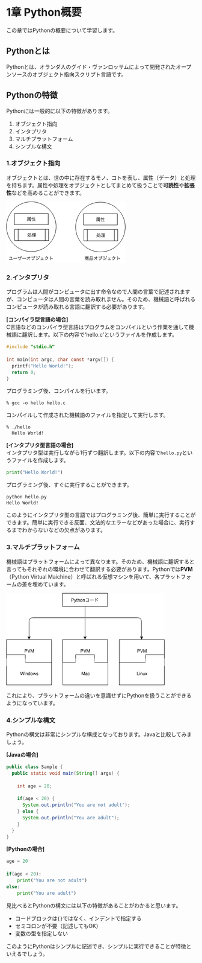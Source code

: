 # 1章 Python概要
この章ではPythonの概要について学習します。

## Pythonとは
Pythonとは、オランダ人のグイド・ヴァンロッサムによって開発されたオープンソースのオブジェクト指向スクリプト言語です。

## Pythonの特徴
Pythonには一般的に以下の特徴があります。

1. オブジェクト指向
2. インタプリタ
3. マルチプラットフォーム
4. シンプルな構文

### 1.オブジェクト指向
オブジェクトとは、世の中に存在するモノ、コトを表し、属性（データ）と処理を持ちます。属性や処理をオブジェクトとしてまとめて扱うことで**可読性**や**拡張性**などを高めることができます。  

![oop](images/01/oop.png)

### 2.インタプリタ
プログラムは人間がコンピュータに出す命令なので人間の言葉で記述されますが、コンピュータは人間の言葉を読み取れません。そのため、機械語と呼ばれるコンピュータが読み取れる言語に翻訳する必要があります。

**[コンパイラ型言語の場合]**  
C言語などのコンパイラ型言語はプログラムをコンパイルという作業を通して機械語に翻訳します。以下の内容で'hello.c'というファイルを作成します。  

```c
#include "stdio.h"

int main(int argc, char const *argv[]) {
  printf("Hello World!");
  return 0;
}
```

プログラミング後、コンパイルを行います。

```
% gcc -o hello hello.c
```

コンパイルして作成された機械語のファイルを指定して実行します。

```
% ./hello
  Hello World!
```

**[インタプリタ型言語の場合]**  
インタプリタ型は実行しながら1行ずつ翻訳します。以下の内容で`hello.py`というファイルを作成します。

```python
print("Hello World!")
```

プログラミング後、すぐに実行することができます。

```
python hello.py
Hello World!
```

このようにインタプリタ型の言語ではプログラミング後、簡単に実行することができます。簡単に実行できる反面、文法的なエラーなどがあった場合に、実行するまでわからないなどの欠点があります。

<div style="page-break-before:always"></div>

### 3.マルチプラットフォーム
機械語はプラットフォームによって異なります。そのため、機械語に翻訳すると言ってもそれぞれの環境に合わせて翻訳する必要があります。Pythonでは**PVM**（Python Virtual Maichine）と呼ばれる仮想マシンを用いて、各プラットフォームの差を埋めています。  

![pvm](images/01/pvm.png)

これにより、プラットフォームの違いを意識せずにPythonを扱うことができるようになっています。

### 4.シンプルな構文
Pythonの構文は非常にシンプルな構成となっております。Javaと比較してみましょう。

**[Javaの場合]**

```java
public class Sample {
  public static void main(String[] args) {

    int age = 20;

    if(age < 20) {
      System.out.println("You are not adult");
    } else {
      System.out.println("You are adult");
    }
  }
}
```

**[Pythonの場合]**

```python
age = 20

if(age < 20):
    print("You are not adult")
else:
    print("You are adult")
```

見比べるとPythonの構文には以下の特徴があることがわかると思います。

- コードブロックは`{}`ではなく、インデントで指定する
- セミコロンが不要（記述してもOK）
- 変数の型を指定しない

このようにPythonはシンプルに記述でき、シンプルに実行できることが特徴といえるでしょう。
